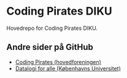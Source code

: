 # Coding Pirates DIKU

Hovedrepo for Coding Pirates DIKU.


## Andre sider på GitHub

- [Coding Pirates (hovedforeningen)](https://github.com/CodingPirates)
- [Datalogi for alle (Københavns Universitet)](https://github.com/DatalogiForAlle)
